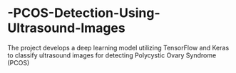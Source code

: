 # -PCOS-Detection-Using-Ultrasound-Images
The project develops a deep learning model utilizing TensorFlow and Keras to classify ultrasound images for detecting Polycystic Ovary Syndrome (PCOS)

